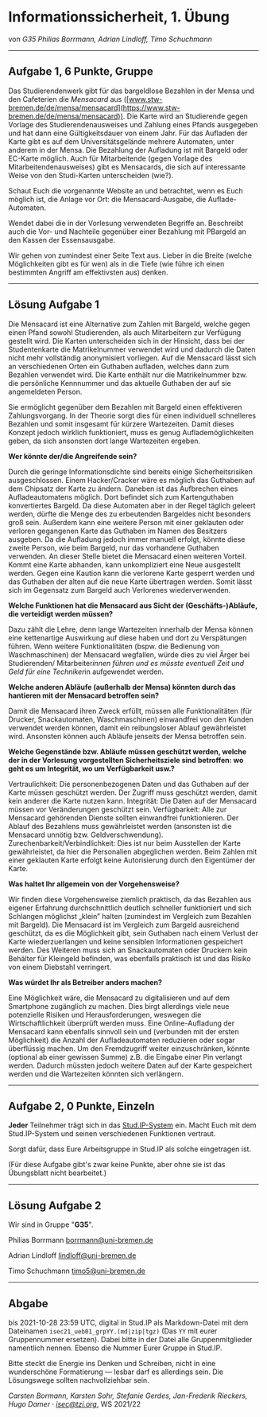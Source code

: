 Informationssicherheit, 1. Übung
================================

von _G35 Philias Borrmann, Adrian Lindloff, Timo Schuchmann_

* * * * *

Aufgabe 1, 6 Punkte, Gruppe
---------------------------

Das Studierendenwerk gibt für das bargeldlose Bezahlen in der Mensa
und den Cafeterien die *Mensacard* aus
([www.stw-bremen.de/de/mensa/mensacard](https://www.stw-bremen.de/de/mensa/mensacard)). Die Karte wird an
Studierende gegen Vorlage des Studierendenausweises und Zahlung eines Pfands
ausgegeben und hat dann eine Gültigkeitsdauer von einem Jahr. Für
das Aufladen der Karte gibt es auf dem Universitätsgelände mehrere
Automaten, unter anderem in der Mensa. Die Bezahlung der Aufladung ist
mit Bargeld oder EC-Karte möglich.
Auch für Mitarbeitende (gegen Vorlage des Mitarbeitendenausweises)
gibt es Mensacards, die sich auf interessante Weise von den
Studi-Karten unterscheiden (wie?).

Schaut Euch die vorgenannte Website an und betrachtet, wenn es Euch
möglich ist, die Anlage vor Ort: die Mensacard-Ausgabe, die
Auflade-Automaten.

Wendet dabei die in der Vorlesung verwendeten Begriffe an.
Beschreibt auch die Vor- und Nachteile gegenüber einer Bezahlung mit
PBargeld an den Kassen der Essensausgabe.

Wir gehen von zumindest einer Seite Text aus. Lieber in die Breite
(welche Möglichkeiten gibt es für wen) als in die Tiefe (wie führe
ich einen bestimmten Angriff am effektivsten aus) denken.


* * * * *

Lösung Aufgabe 1
-------

Die Mensacard ist eine Alternative zum Zahlen mit Bargeld, welche gegen einen Pfand sowohl Studierenden, als auch Mitarbeitern zur Verfügung gestellt wird. Die Karten unterscheiden sich in der Hinsicht, dass bei der Studentenkarte die Matrikelnummer verwendet wird und dadurch die Daten nicht mehr vollständig anonymisiert vorliegen. Auf die Mensacard lässt sich an verschiedenen Orten ein Guthaben aufladen, welches dann zum Bezahlen verwendet wird. Die Karte enthält nur die Matrikelnummer bzw. die persönliche Kennnummer und das aktuelle Guthaben der auf sie angemeldeten Person.

Sie ermöglicht gegenüber dem Bezahlen mit Bargeld einen effektiveren Zahlungsvorgang. In der Theorie sorgt dies für einen individuell schnelleres Bezahlen und somit insgesamt für kürzere Wartezeiten. Damit dieses Konzept jedoch wirklich funktioniert, muss es genug Auflademöglichkeiten geben, da sich ansonsten dort lange Wartezeiten ergeben. 



**Wer könnte der/die Angreifende sein?**

Durch die geringe Informationsdichte sind bereits einige Sicherheitsrisiken ausgeschlossen. 
Einem Hacker/Cracker wäre es möglich das Guthaben auf dem Chipsatz der Karte zu ändern.
Daneben ist das Aufbrechen eines Aufladeautomatens möglich. Dort befindet sich zum Kartenguthaben konvertiertes Bargeld. Da diese Automaten aber in der Regel täglich geleert werden, dürfte die Menge des zu erbeutenden Bargeldes nicht besonders groß sein.  Außerdem kann eine weitere Person mit einer geklauten oder verloren gegangenen Karte das Guthaben im Namen des Besitzers ausgeben. Da die Aufladung jedoch immer manuell erfolgt, könnte diese zweite Person, wie beim Bargeld, nur das vorhandene Guthaben verwenden. 
An dieser Stelle bietet die Mensacard einen weiteren Vorteil. Kommt eine Karte abhanden, kann unkompliziert eine Neue ausgestellt werden. Gegen eine Kaution kann die verlorene Karte gesperrt werden und das Guthaben der alten auf die neue Karte übertragen werden. Somit lässt sich im Gegensatz zum Bargeld auch Verlorenes wiederverwenden.



**Welche Funktionen hat die Mensacard aus Sicht der
(Geschäfts-)Abläufe, die verteidigt werden müssen?**


Dazu zählt die Lehre, denn lange Wartezeiten innerhalb der Mensa können eine kettenartige Auswirkung auf diese haben und dort zu Verspätungen führen. Wenn weitere Funktionalitäten (bspw. die Bedienung von Waschmaschinen) der Mensacard wegfallen, würde dies zu viel Ärger bei Studierenden/ Mitarbeiter*innen führen und es müsste eventuell Zeit und Geld für eine Techniker*in aufgewendet werden. 


**Welche anderen Abläufe (außerhalb der Mensa) könnten durch das
hantieren mit der Mensacard betroffen sein?**


Damit die Mensacard ihren Zweck erfüllt, müssen alle Funktionalitäten (für Drucker, Snackautomaten, Waschmaschinen) einwandfrei von den Kunden verwendet werden können, damit ein reibungsloser Ablauf gewährleistet wird. Ansonsten können auch Abläufe jenseits der Mensa betroffen sein. 


**Welche Gegenstände bzw. Abläufe müssen
geschützt werden, welche der in der Vorlesung vorgestellten Sicherheitsziele sind
betroffen: wo geht es um Integrität, wo um Verfügbarkeit usw.?**


Vertraulichkeit: Die personenbezogenen Daten und das Guthaben auf der Karte müssen geschützt werden. Der Zugriff muss geschützt werden, damit kein anderer die Karte nutzen kann. 
Integrität: Die Daten auf der Mensacard müssen vor Veränderungen geschützt sein. 
Verfügbarkeit: Alle zur Mensacard gehörenden Dienste sollten einwandfrei funktionieren. 
Der Ablauf des Bezahlens muss gewährleistet werden (ansonsten ist die Mensacard unnötig bzw. Geldverschwendung).
Zurechenbarkeit/Verbindlichkeit: Dies ist nur beim Ausstellen der Karte gewährleistet, da hier die Personalien abgeglichen werden. Beim Zahlen mit einer geklauten Karte erfolgt keine Autorisierung durch den Eigentümer der Karte.

**Was haltet Ihr allgemein von der Vorgehensweise?**

Wir finden diese Vorgehensweise ziemlich praktisch, da das Bezahlen aus eigener Erfahrung durchschnittlich deutlich schneller funktioniert und sich Schlangen möglichst „klein” halten (zumindest im Vergleich zum Bezahlen mit Bargeld). Die Mensacard ist im Vergleich zum Bargeld ausreichend geschützt, da es die Möglichkeit gibt, sein Guthaben nach einem Verlust der Karte wiederzuerlangen und keine sensiblen Informationen gespeichert werden. Des Weiteren muss sich an Snackautomaten oder Druckern kein Behälter für Kleingeld befinden, was ebenfalls praktisch ist und das Risiko von einem  Diebstahl verringert.


**Was würdet Ihr als Betreiber anders machen?**

Eine Möglichkeit wäre, die Mensacard zu digitalisieren und auf dem Smartphone zugänglich zu machen. Dies birgt allerdings viele neue potenzielle Risiken und Herausforderungen, weswegen die Wirtschaftlichkeit überprüft werden muss. Eine Online-Aufladung der Mensacard kann ebenfalls sinnvoll sein und (verbunden mit der ersten Möglichkeit) die Anzahl der Aufladeautomaten reduzieren oder sogar überflüssig machen. Um den Fremdzugriff weiter einzuschränken, könnte (optional ab einer gewissen Summe) z.B. die Eingabe einer Pin verlangt werden. Dadurch müssten jedoch weitere Daten auf der Karte gespeichert werden und die Wartezeiten könnten sich verlängern.



* * * * *

Aufgabe 2, 0 Punkte, Einzeln
----------------------------

**Jeder** Teilnehmer trägt sich in das
[Stud.IP-System](https://elearning.uni-bremen.de/) ein. Macht Euch mit
dem Stud.IP-System und seinen verschiedenen Funktionen vertraut.

Sorgt dafür, dass Eure Arbeitsgruppe in Stud.IP als solche eingetragen
ist.

(Für diese Aufgabe gibt's zwar keine Punkte, aber ohne sie ist das
Übungsblatt nicht bearbeitet.)

* * * * *

Lösung Aufgabe 2
-------
Wir sind in Gruppe "**G35**".

Philias Borrmann borrmann@uni-bremen.de


Adrian Lindloff lindloff@uni-bremen.de

Timo Schuchmann timo5@uni-bremen.de


* * * * *

Abgabe
------

bis 2021-10-28 23:59 UTC, digital in Stud.IP als Markdown-Datei mit dem
Dateinamen `isec21_ueb01_grpYY.(md|zip|tgz)` (Das `YY` mit eurer Gruppennummer ersetzen).
Dabei bitte in der Datei alle Gruppenmitglieder namentlich nennen. Ebenso
die Nummer Eurer Gruppe in Stud.IP.

Bitte steckt die Energie ins Denken und Schreiben, nicht in eine
wunderschöne Formatierung — lesbar darf es allerdings sein. Die
Lösungswege sollten nachvollziehbar sein.

*Carsten Bormann, Karsten Sohr, Stefanie Gerdes, Jan-Frederik
Rieckers, Hugo Damer ·
<isec@tzi.org>*, WS 2021/22


<!--  LocalWords:  Mensacard
 -->

